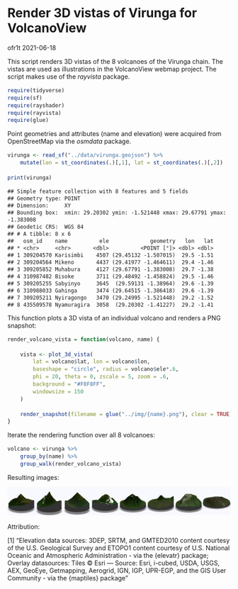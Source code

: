 Render 3D vistas of Virunga for VolcanoView
================
ofr1t
2021-06-18

This script renders 3D vistas of the 8 volcanoes of the Virunga chain.
The vistas are used as illustrations in the VolcanoView webmap project.
The script makes use of the *rayvista* package.

``` r
require(tidyverse)
require(sf)
require(rayshader)
require(rayvista)
require(glue)
```

Point geometries and attributes (name and elevation) were acquired from
OpenStreetMap via the *osmdata* package.

``` r
virunga <- read_sf("../data/virunga.geojson") %>%
    mutate(lon = st_coordinates(.)[,1], lat = st_coordinates(.)[,2])

print(virunga)
```

    ## Simple feature collection with 8 features and 5 fields
    ## Geometry type: POINT
    ## Dimension:     XY
    ## Bounding box:  xmin: 29.20302 ymin: -1.521448 xmax: 29.67791 ymax: -1.383008
    ## Geodetic CRS:  WGS 84
    ## # A tibble: 8 x 6
    ##   osm_id    name          ele             geometry   lon   lat
    ## * <chr>     <chr>       <dbl>          <POINT [°]> <dbl> <dbl>
    ## 1 309204570 Karisimbi    4507 (29.45132 -1.507015)  29.5 -1.51
    ## 2 309204564 Mikeno       4437 (29.41977 -1.464611)  29.4 -1.46
    ## 3 309205852 Muhabura     4127 (29.67791 -1.383008)  29.7 -1.38
    ## 4 310987482 Bisoke       3711 (29.48492 -1.458824)  29.5 -1.46
    ## 5 309205255 Sabyinyo     3645  (29.59131 -1.38964)  29.6 -1.39
    ## 6 310988033 Gahinga      3474 (29.64515 -1.386418)  29.6 -1.39
    ## 7 309205211 Nyiragongo   3470 (29.24995 -1.521448)  29.2 -1.52
    ## 8 435509578 Nyamuragira  3058  (29.20302 -1.41227)  29.2 -1.41

This function plots a 3D vista of an individual volcano and renders a
PNG snapshot:

``` r
render_volcano_vista = function(volcano, name) {
    
    vista <- plot_3d_vista(
        lat = volcano$lat, lon = volcano$lon,
        baseshape = "circle", radius = volcano$ele*.6,
        phi = 20, theta = 0, zscale = 5, zoom = .6,
        background = "#F8F8FF",
        windowsize = 150
    )

    render_snapshot(filename = glue("../img/{name}.png"), clear = TRUE)
}
```

Iterate the rendering function over all 8 volcanoes:

``` r
volcano <- virunga %>% 
    group_by(name) %>%
    group_walk(render_volcano_vista)
```

Resulting images:

<img src="../img/Karisimbi.png" width="12.5%" /><img src="../img/Mikeno.png" width="12.5%" /><img src="../img/Muhabura.png" width="12.5%" /><img src="../img/Bisoke.png" width="12.5%" /><img src="../img/Sabyinyo.png" width="12.5%" /><img src="../img/Gahinga.png" width="12.5%" /><img src="../img/Nyiragongo.png" width="12.5%" /><img src="../img/Nyamuragira.png" width="12.5%" />

Attribution:

\[1\] “Elevation data sources: 3DEP, SRTM, and GMTED2010 content
courtesy of the U.S. Geological Survey and ETOPO1 content courtesy of
U.S. National Oceanic and Atmospheric Administration - via the {elevatr}
package; Overlay datasources: Tiles © Esri — Source: Esri, i-cubed,
USDA, USGS, AEX, GeoEye, Getmapping, Aerogrid, IGN, IGP, UPR-EGP, and
the GIS User Community - via the {maptiles} package”
